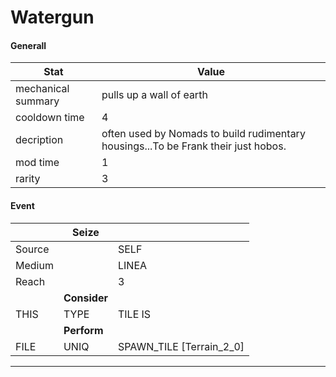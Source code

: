 

# **Watergun**


#### **Generall**
| Stat | Value | 
|  --  |  --  | 
| mechanical summary | pulls up a wall of earth | 
| cooldown time | 4 | 
| decription | often used by Nomads to build rudimentary housings...To be Frank their just hobos. | 
| mod time | 1 | 
| rarity | 3 | 



#### **Event**
|  | **Seize** |  | 
|  --  |  --  |  --  | 
| Source |  | SELF | 
| Medium |  | LINEA | 
| Reach |  | 3 | 
|  | **Consider** |  | 
| THIS | TYPE | TILE IS | 
|  | **Perform** |  | 
| FILE | UNIQ | SPAWN_TILE [Terrain_2_0] | 

-----

